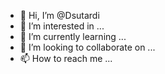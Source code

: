 - 👋 Hi, I’m @Dsutardi
- 👀 I’m interested in ...
- 🌱 I’m currently learning ...
- 💞️ I’m looking to collaborate on ...
- 📫 How to reach me ...

<!---
Dsutardi/Dsutardi is a ✨ special ✨ repository because its `README.md` (this file) appears on your GitHub profile.
You can click the Preview link to take a look at your changes.
--->
